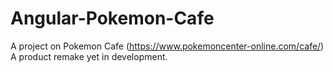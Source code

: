 # Angular-Pokemon-Cafe
A project on Pokemon Cafe (https://www.pokemoncenter-online.com/cafe/) A product remake yet in development.
